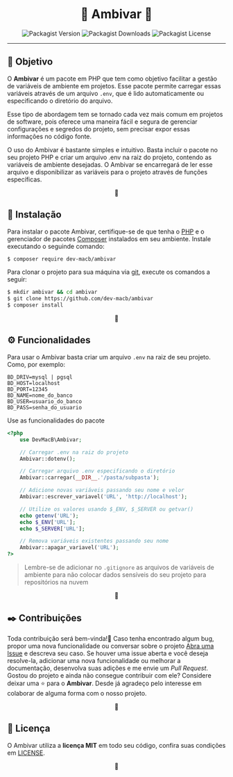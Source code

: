 <h1 align="center">🔷 Ambivar 🔷</h1>


<div id="metadados" align="center">
    <img alt="Packagist Version" src="https://img.shields.io/packagist/v/dev-macb/ambivar">
    <img alt="Packagist Downloads" src="https://img.shields.io/packagist/dm/dev-macb/ambivar">
    <img alt="Packagist License" src="https://img.shields.io/packagist/l/dev-macb/ambivar">
</div>


---

<h2 id="objetivo">🎯 Objetivo</h2>
<p>
O <strong>Ambivar</strong> é um pacote em PHP que tem como objetivo facilitar a gestão de variáveis de ambiente em projetos. Esse pacote permite carregar essas variáveis através de um arquivo <code>.env</code>, que é lido automaticamente ou especificando o diretório do arquivo. 

Esse tipo de abordagem tem se tornado cada vez mais comum em projetos de software, pois oferece uma maneira fácil e segura de gerenciar configurações e segredos do projeto, sem precisar expor essas informações no código fonte.

O uso do Ambivar é bastante simples e intuitivo. Basta incluir o pacote no seu projeto PHP e criar um arquivo .env na raiz do projeto, contendo as variáveis de ambiente desejadas. O Ambivar se encarregará de ler esse arquivo e disponibilizar as variáveis para o projeto através de funções específicas.
</p>
<p align="center">🔷</p>


<h2 id="instalação">🔧 Instalação</h2>
<p>
    Para instalar o pacote Ambivar, certifique-se de que tenha o <a target="_blank" href="https://www.php.net/">PHP</a> e o gerenciador de pacotes <a target="_blank" href="https://getcomposer.org/">Composer</a> instalados em seu ambiente.
    Instale executando o seguinde comando:
</p>

```bash
$ composer require dev-macb/ambivar
```
<p>
    Para clonar o projeto para sua máquina via <a target="_blank" href="https://git-scm.com/">git</a>, execute os comandos a seguir:
</p>

```bash
$ mkdir ambivar && cd ambivar
$ git clone https://github.com/dev-macb/ambivar
$ composer install
```
<p align="center">🔷</p>


<h2 id="funcionalidades">⚙️ Funcionalidades</h2>
<p>
Para usar o Ambivar basta criar um arquivo <code>.env</code> na raiz de seu projeto. Como, por exemplo:

```env
BD_DRIV=mysql | pgsql
BD_HOST=localhost
BD_PORT=12345
BD_NAME=nome_do_banco
BD_USER=usuario_do_banco
BD_PASS=senha_do_usuario
```

Use as funcionalidades do pacote
```php
<?php
    use DevMacB\Ambivar;

    // Carregar .env na raiz do projeto
    Ambivar::dotenv();

    // Carregar arquivo .env especificando o diretório
    Ambivar::carregar(__DIR__.'/pasta/subpasta');

    // Adicione novas variáveis passando seu nome e velor
    Ambivar::escrever_variavel('URL', 'http://localhost');

    // Utilize os valores usando $_ENV, $_SERVER ou getvar()
    echo getenv('URL');
    echo $_ENV['URL'];
    echo $_SERVER['URL'];

    // Remova variáveis existentes passando seu nome
    Ambivar::apagar_variavel('URL');
?>
```
<blockquote>
    Lembre-se de adicionar no <code>.gitignore</code> as arquivos de variáveis de ambiente para não colocar dados sensíveis do seu projeto para repositórios na nuvem
</blockquote>

<p align="center">🔷</p>



<h2 id="contribuições">✒️ Contribuições</h2>
<p>
    Toda contribuição será bem-vinda!🎉 Caso tenha encontrado algum bug, propor uma nova funcionalidade ou conversar sobre o projeto <a href="https://github.com/dev-macb/ambivar/issues">Abra uma Issue</a> e descreva seu caso. Se houver uma issue aberta e você deseja resolve-la, adicionar uma nova funcionalidade ou melhorar a documentação, desenvolva suas adições e me envie um <em>Pull Request</em>. Gostou do projeto e ainda não consegue contribuir com ele? Considere deixar uma ⭐ para o <strong>Ambivar</strong>. Desde já agradeço pelo interesse em colaborar de alguma forma com o nosso projeto.</a>
</p>
<p align="center">🔷</p>



<h2 id="licença">📄 Licença</h2>
<p>
    O Ambivar utiliza a <strong>licença MIT</strong> em todo seu código, confira suas condições em <a href="https://github.com/dev-macb/ambivar/blob/dev/LICENSE.md">LICENSE</a>.
</p>
<p align="center">🔷</p>
